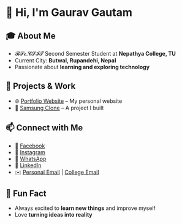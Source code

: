 # 👋 Hi, I'm Gaurav Gautam

## 🎓 About Me
- 𝓑𝓢𝓬.𝓒𝓢𝓘𝓣 Second Semester Student at **Nepathya College, TU**  
- Current City: **Butwal, Rupandehi, Nepal**  
- Passionate about **learning and exploring technology**  

## 📂 Projects & Work
- 🌐 [Portfolio Website](https://gauravgautam.com.np) – My personal website  
- 📱 [Samsung Clone](https://gauravgautam-63.github.io/Clone/) – A project I built

## 📫 Connect with Me
- 📘 [Facebook](https://www.facebook.com/gauravgautam.63)  
- 📸 [Instagram](https://www.instagram.com/gauravgautam_63)  
- 💬 [WhatsApp](https://wa.me/+9779762530804)  
- 💼 [LinkedIn](https://www.linkedin.com/in/gauravgautam-fc)  
- ✉️ [Personal Email](mailto:gautamgaurav2063@gmail.com) | [College Email](mailto:gauravgautam81@nepathyacollege.edu.np)

## 🌟 Fun Fact
- Always excited to **learn new things** and improve myself  
- Love **turning ideas into reality**
